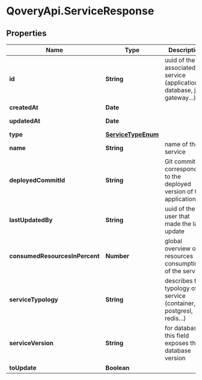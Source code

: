 # QoveryApi.ServiceResponse

## Properties

Name | Type | Description | Notes
------------ | ------------- | ------------- | -------------
**id** | **String** | uuid of the associated service (application, database, job, gateway...) | 
**createdAt** | **Date** |  | [readonly] 
**updatedAt** | **Date** |  | [optional] [readonly] 
**type** | [**ServiceTypeEnum**](ServiceTypeEnum.md) |  | [optional] 
**name** | **String** | name of the service | [optional] 
**deployedCommitId** | **String** | Git commit ID corresponding to the deployed version of the application | [optional] 
**lastUpdatedBy** | **String** | uuid of the user that made the last update | [optional] 
**consumedResourcesInPercent** | **Number** | global overview of resources consumption of the service | [optional] 
**serviceTypology** | **String** | describes the typology of service (container, postgresl, redis...) | [optional] 
**serviceVersion** | **String** | for databases this field exposes the database version | [optional] 
**toUpdate** | **Boolean** |  | [optional] 


